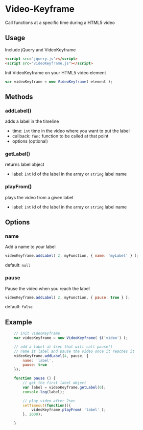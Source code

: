 # Video-Keyframe
Call functions at a specific time during a HTML5 video

## Usage
Include jQuery and VideoKeyframe
```html
<script src="jquery.js"></script>
<script src="videoKeyframe.js"></script>
```

Init VideoKeyframe on your HTML5 video element
```javascript
var videoKeyframe = new VideoKeyframe( element );
```

## Methods
### addLabel()
adds a label in the timeline
- time: `int` time in the video where you want to put the label
- callback: `func` function to be called at that point
- options (optional)

### getLabel()
returns label object
- label: `int` id of the label in the array or `string` label name

### playFrom()
plays the video from a given label
- label: `int` id of the label in the array or `string` label name

## Options
### name
Add a name to your label
```javascript
videoKeyframe.addLabel( 2, myFunction, { name: 'myLabel' } );
```
default: `null`

### pause
Pause the video when you reach the label
```javascript
videoKeyframe.addLabel( 2, myFunction, { pause: true } );
```
default: `false`

## Example
```javascript
    // init videoKeyframe
    var videoKeyframe = new VideoKeyframe( $('video') );

    // add a label at 4sec that will call pause()
    // name it label and pause the video once it reaches it
    videoKeyframe.addLabel(4, pause, {
        name: 'label',
        pause: true
    });

    function pause () {
        // get the first label object
        var label = videoKeyframe.getLabel(0);
        console.log(label);

        // play video after 2sec
        setTimeout(function(){
            videoKeyframe.playFrom( 'label' );
        }, 2000);

    }
```

